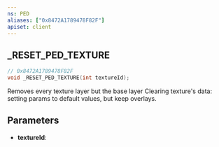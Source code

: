 ```yaml
---
ns: PED
aliases: ["0x8472A1789478F82F"]
apiset: client
---
```

## _RESET_PED_TEXTURE

```c
// 0x8472A1789478F82F
void _RESET_PED_TEXTURE(int textureId);
```

Removes every texture layer but the base layer
Clearing texture's data: setting params to default values, but keep overlays.

## Parameters
* **textureId**: